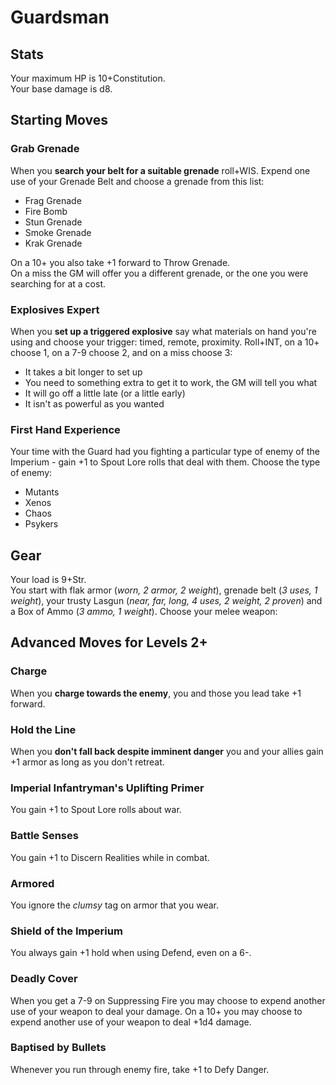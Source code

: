 # Guardsman

## Stats 
Your maximum HP is 10+Constitution.  
Your base damage is d8.

## Starting Moves

### Grab Grenade
When you **search your belt for a suitable grenade** roll+WIS. Expend one use of your Grenade Belt and choose a grenade from this list:

  - Frag Grenade
  - Fire Bomb
  - Stun Grenade
  - Smoke Grenade
  - Krak Grenade

On a 10+ you also take +1 forward to Throw Grenade.  
On a miss the GM will offer you a different grenade, or the one you were searching for at a cost.

### Explosives Expert
When you **set up a triggered explosive** say what materials on hand you're using and choose your trigger: timed, remote, proximity. Roll+INT, on a 10+ choose 1, on a 7-9 choose 2, and on a miss choose 3:

  - It takes a bit longer to set up
  - You need to something extra to get it to work, the GM will tell you what
  - It will go off a little late (or a little early)
  - It isn't as powerful as you wanted

### First Hand Experience
Your time with the Guard had you fighting a particular type of enemy of the Imperium - gain +1 to Spout Lore rolls that deal with them. Choose the type of enemy:

  - Mutants
  - Xenos
  - Chaos
  - Psykers

## Gear
Your load is 9+Str.  
You start with flak armor (*worn, 2 armor, 2 weight*), grenade belt (*3 uses, 1 weight*), your trusty Lasgun (*near, far, long, 4 uses, 2 weight, 2 proven*) and a Box of Ammo (*3 ammo, 1 weight*). Choose your melee weapon:

## Advanced Moves for Levels 2+

### Charge
When you **charge towards the enemy**, you and those you lead take +1 forward.

### Hold the Line
When you **don't fall back despite imminent danger** you and your allies gain +1 armor as long as you don't retreat.

### Imperial Infantryman's Uplifting Primer
You gain +1 to Spout Lore rolls about war.

### Battle Senses
You gain +1 to Discern Realities while in combat.

### Armored
You ignore the *clumsy* tag on armor that you wear.

### Shield of the Imperium
You always gain +1 hold when using Defend, even on a 6-.

### Deadly Cover
When you get a 7-9 on Suppressing Fire you may choose to expend another use of your weapon to deal your damage. On a 10+ you may choose to expend another use of your weapon to deal +1d4 damage.

### Baptised by Bullets
Whenever you run through enemy fire, take +1 to Defy Danger.
